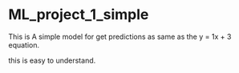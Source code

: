 # ML_project_1_simple
This is A simple model for get predictions as same as the   y = 1x + 3  equation. 

this is easy to understand. 


